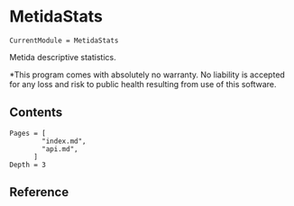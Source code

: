 # MetidaStats

```@meta
CurrentModule = MetidaStats
```

Metida descriptive statistics.

*This program comes with absolutely no warranty. No liability is accepted for any loss and risk to public health resulting from use of this software.


## Contents

```@contents
Pages = [
        "index.md",
        "api.md",
      ]
Depth = 3
```

## Reference
